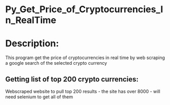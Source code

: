 # Py_Get_Price_of_Cryptocurrencies_In_RealTime

# Description:
This program get the price of cryptocurrencies in real time by web scraping a google search of the selected crypto currency

## Getting list of top 200 crypto currencies:
Webscraped website to pull top 200 results - the site has over 8000 - will need selenium to get all of them